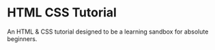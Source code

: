 # HTML CSS Tutorial
 An HTML & CSS tutorial designed to be a learning sandbox for absolute beginners.
